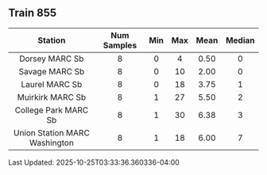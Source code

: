 ## Train 855

| Station | Num Samples | Min | Max | Mean | Median |
| :-----: | :---------: | :-: | :-: | :--: | :----: |
| Dorsey MARC Sb | 8 | 0 | 4 | 0.50 | 0 |
| Savage MARC Sb | 8 | 0 | 10 | 2.00 | 0 |
| Laurel MARC Sb | 8 | 0 | 18 | 3.75 | 1 |
| Muirkirk MARC Sb | 8 | 1 | 27 | 5.50 | 2 |
| College Park MARC Sb | 8 | 1 | 30 | 6.38 | 3 |
| Union Station MARC Washington | 8 | 1 | 18 | 6.00 | 7 |


Last Updated: 2025-10-25T03:33:36.360336-04:00